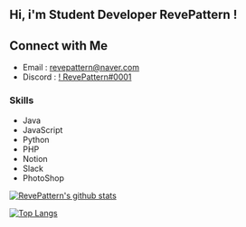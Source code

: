 ## Hi, i'm Student Developer RevePattern !

## Connect with Me
- Email : [revepattern@naver.com](mailto:revepattern@naver.com)
- Discord : [! RevePattern#0001](https://discord.com)

### Skills
- Java
- JavaScript
- Python
- PHP
- Notion
- Slack
- PhotoShop 

[![RevePattern's github stats](https://github-readme-stats.vercel.app/api?username=RevePattern&show_icons=true&hide_border=true&count_private=true)](https://github.com/RevePattern)

[![Top Langs](https://github-readme-stats.vercel.app/api/top-langs/?username=RevePattern&hide_langs_below=0.5)](#)
